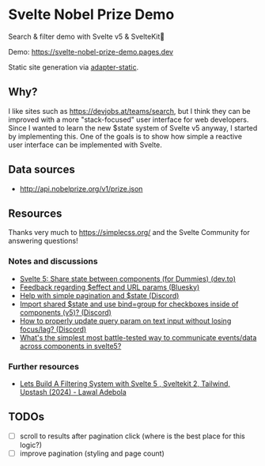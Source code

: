 # Svelte Nobel Prize Demo

Search & filter demo with Svelte v5 & SvelteKit🧙

Demo: https://svelte-nobel-prize-demo.pages.dev

Static site generation via [adapter-static](https://svelte.dev/docs/kit/adapter-static).

## Why?

I like sites such as https://devjobs.at/teams/search, but I think they can be improved with a more "stack-focused" user interface for web developers. Since I wanted to learn the new $state system of Svelte v5 anyway, I started by implementing this. One of the goals is to show how simple a reactive user interface can be implemented with Svelte.

## Data sources

- http://api.nobelprize.org/v1/prize.json

## Resources

Thanks very much to https://simplecss.org/ and the Svelte Community for answering questions!

### Notes and discussions

- [Svelte 5: Share state between components (for Dummies) (dev.to)](https://dev.to/mandrasch/svelte-5-share-state-between-components-for-dummies-4gd2)
- [Feedback regarding $effect and URL params (Bluesky)](https://bsky.app/profile/paolo.ricciuti.me/post/3lf4a7rwjrc2h)
- [Help with simple pagination and $state (Discord)](https://discord.com/channels/457912077277855764/1325805139126386699)
- [Import shared $state and use bind=group for checkboxes inside of components (v5)? (Discord)](https://discord.com/channels/457912077277855764/1325055109318709278)
- [How to properly update query param on text input without losing focus/lag? (Discord)](https://discord.com/channels/457912077277855764/1326399049988964426)
- [What's the simplest most battle-tested way to communicate events/data across components in svelte5?](https://discord.com/channels/457912077277855764/1326440493529170002)

### Further resources

- [Lets Build A Filtering System with Svelte 5 , Sveltekit 2, Tailwind, Upstash (2024) - Lawal Adebola](https://www.youtube.com/watch?v=5urk4ui_l5o)

## TODOs

- [ ] scroll to results after pagination click (where is the best place for this logic?)
- [ ] improve pagination (styling and page count)
